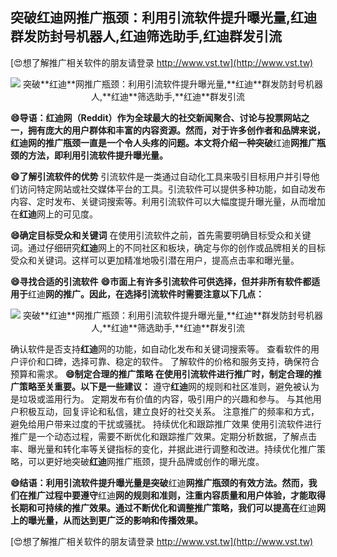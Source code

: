 ## **突破**红迪**网推广瓶颈：利用引流软件提升曝光量,**红迪**群发防封号机器人,**红迪**筛选助手,**红迪**群发引流**

[😍想了解推广相关软件的朋友请登录 http://www.vst.tw](http://www.vst.tw)

 <center><img src="https://vst.tw/MP4/tuiguang/png/3.png" alt="突破**红迪**网推广瓶颈：利用引流软件提升曝光量,**红迪**群发防封号机器人,**红迪**筛选助手,**红迪**群发引流"></center>

**😄导语：**红迪**网（Reddit）作为全球最大的社交新闻聚合、讨论与投票网站之一，拥有庞大的用户群体和丰富的内容资源。然而，对于许多创作者和品牌来说，**红迪**网的推广瓶颈一直是一个令人头疼的问题。本文将介绍一种突破**红迪**网推广瓶颈的方法，即利用引流软件提升曝光量。**

**😄了解引流软件的优势**
引流软件是一类通过自动化工具来吸引目标用户并引导他们访问特定网站或社交媒体平台的工具。引流软件可以提供多种功能，如自动发布内容、定时发布、关键词搜索等。利用引流软件可以大幅度提升曝光量，从而增加在**红迪**网上的可见度。

**😄确定目标受众和关键词**
在使用引流软件之前，首先需要明确目标受众和关键词。通过仔细研究**红迪**网上的不同社区和板块，确定与你的创作或品牌相关的目标受众和关键词。这样可以更加精准地吸引潜在用户，提高点击率和曝光量。

**😄寻找合适的引流软件**
**😄市面上有许多引流软件可供选择，但并非所有软件都适用于**红迪**网的推广。因此，在选择引流软件时需要注意以下几点：**

 <center><img src="https://vst.tw/MP4/tuiguang/png/4.png" alt="突破**红迪**网推广瓶颈：利用引流软件提升曝光量,**红迪**群发防封号机器人,**红迪**筛选助手,**红迪**群发引流"></center>

确认软件是否支持**红迪**网的功能，如自动化发布和关键词搜索等。
查看软件的用户评价和口碑，选择可靠、稳定的软件。
了解软件的价格和服务支持，确保符合预算和需求。
**😄制定合理的推广策略 在使用引流软件进行推广时，制定合理的推广策略至关重要。以下是一些建议：**
遵守**红迪**网的规则和社区准则，避免被认为是垃圾或滥用行为。
定期发布有价值的内容，吸引用户的兴趣和参与。
与其他用户积极互动，回复评论和私信，建立良好的社交关系。
注意推广的频率和方式，避免给用户带来过度的干扰或骚扰。
持续优化和跟踪推广效果 使用引流软件进行推广是一个动态过程，需要不断优化和跟踪推广效果。定期分析数据，了解点击率、曝光量和转化率等关键指标的变化，并据此进行调整和改进。持续优化推广策略，可以更好地突破**红迪**网推广瓶颈，提升品牌或创作的曝光度。

**😄结语：利用引流软件提升曝光量是突破**红迪**网推广瓶颈的有效方法。然而，我们在推广过程中要遵守**红迪**网的规则和准则，注重内容质量和用户体验，才能取得长期和可持续的推广效果。通过不断优化和调整推广策略，我们可以提高在**红迪**网上的曝光量，从而达到更广泛的影响和传播效果。**

[😍想了解推广相关软件的朋友请登录 http://www.vst.tw](http://www.vst.tw)



